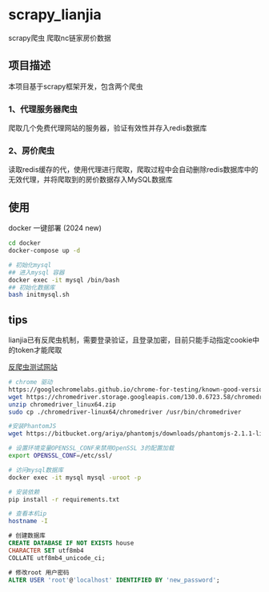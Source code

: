 # scrapy_lianjia
scrapy爬虫 爬取nc链家房价数据

## 项目描述
本项目基于scrapy框架开发，包含两个爬虫
### 1、代理服务器爬虫
爬取几个免费代理网站的服务器，验证有效性并存入redis数据库
### 2、房价爬虫
读取redis缓存的代，使用代理进行爬取，爬取过程中会自动删除redis数据库中的无效代理，并将爬取到的房价数据存入MySQL数据库

## 使用
docker 一键部署 (2024 new)
``` sh
cd docker
docker-compose up -d

# 初始化mysql
## 进入mysql 容器
docker exec -it mysql /bin/bash
## 初始化数据库
bash initmysql.sh
```

## tips 
lianjia已有反爬虫机制，需要登录验证，且登录加密，目前只能手动指定cookie中的token才能爬取

[反爬虫测试网站](https://bot.sannysoft.com/)

```sh
# chrome 驱动
https://googlechromelabs.github.io/chrome-for-testing/known-good-versions-with-downloads.json
wget https://chromedriver.storage.googleapis.com/130.0.6723.58/chromedriver_linux64.zip
unzip chromedriver_linux64.zip
sudo cp ./chromedriver-linux64/chromedriver /usr/bin/chromedriver

#安装PhantomJS
wget https://bitbucket.org/ariya/phantomjs/downloads/phantomjs-2.1.1-linux-x86_64.tar.bz2

# 设置环境变量OPENSSL_CONF来禁用OpenSSL 3的配置加载
export OPENSSL_CONF=/etc/ssl/

# 访问mysql数据库
docker exec -it mysql mysql -uroot -p

# 安装依赖
pip install -r requirements.txt

# 查看本机ip
hostname -I
```

```sql
# 创建数据库
CREATE DATABASE IF NOT EXISTS house
CHARACTER SET utf8mb4
COLLATE utf8mb4_unicode_ci;

# 修改root 用户密码
ALTER USER 'root'@'localhost' IDENTIFIED BY 'new_password';
```

